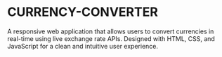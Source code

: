 # CURRENCY-CONVERTER
A responsive web application that allows users to convert currencies in real-time using live exchange rate APIs. Designed with HTML, CSS, and JavaScript for a clean and intuitive user experience.
